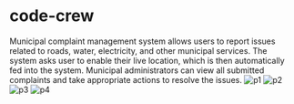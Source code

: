 # code-crew
Municipal complaint management system allows users to report issues related to roads, water, electricity, and other municipal services. The system asks user to enable their live location, which is then automatically fed into the system. Municipal administrators can view all submitted complaints and take appropriate actions to resolve the issues.
![p1](https://github.com/user-attachments/assets/835b5470-0ec4-4a06-9cc0-f46239f31020)
![p2](https://github.com/user-attachments/assets/d527e3ab-4134-4703-9566-a52b50dd4d61)
![p3](https://github.com/user-attachments/assets/9aca72d8-ab02-475f-8770-c4ff143ae9ba)
![p4](https://github.com/user-attachments/assets/621c9df5-01aa-4163-baa7-08cebc63fd42)
